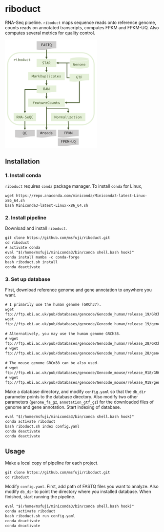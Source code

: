 # riboduct
RNA-Seq pipeline. `riboduct` maps sequence reads onto reference genome, counts
reads on annotated transcripts, computes FPKM and FPKM-UQ. Also computes
several metrics for quality control.

<img src="misc/riboduct_flowchart.png" width="300px">

## Installation
### 1. Install conda
`riboduct` requires `conda` package manager. To install `conda` for Linux,
```
wget https://repo.anaconda.com/miniconda/Miniconda3-latest-Linux-x86_64.sh
bash Miniconda3-latest-Linux-x86_64.sh
```

### 2. Install pipeline
Download and install `riboduct`.
```
git clone https://github.com/msfuji/riboduct.git
cd riboduct
# activate conda
eval "$(/home/msfuji/miniconda3/bin/conda shell.bash hook)"
conda install mamba -c conda-forge
bash riboduct.sh install
conda deactivate
```

### 3. Set up database
First, download reference genome and gene annotation to anywhere you want.
```
# I primarily use the human genome (GRCh37).
wget ftp://ftp.ebi.ac.uk/pub/databases/gencode/Gencode_human/release_19/GRCh37.p13.genome.fa.gz
wget ftp://ftp.ebi.ac.uk/pub/databases/gencode/Gencode_human/release_19/gencode.v19.annotation.gtf.gz

# Alternatively, you may use the human genome GRCh38.
# wget ftp://ftp.ebi.ac.uk/pub/databases/gencode/Gencode_human/release_28/GRCh38.p12.genome.fa.gz
# wget ftp://ftp.ebi.ac.uk/pub/databases/gencode/Gencode_human/release_28/gencode.v28.annotation.gtf.gz

# The mouse genome GRCm38 can be also used.
# wget ftp://ftp.ebi.ac.uk/pub/databases/gencode/Gencode_mouse/release_M18/GRCm38.p6.genome.fa.gz
# wget ftp://ftp.ebi.ac.uk/pub/databases/gencode/Gencode_mouse/release_M18/gencode.vM18.annotation.gtf.gz
```
Make a database directory, and modify `config.yaml` so that the `db_dir`
parameter points to the database directory. Also modify two other parameters
(`genome_fa_gz`, `annotation_gtf_gz`) for the downloaded files of genome and
gene annotation. Start indexing of database.
```
eval "$(/home/msfuji/miniconda3/bin/conda shell.bash hook)"
conda activate riboduct
bash riboduct.sh index config.yaml
conda deactivate
conda deactivate
```

## Usage
Make a local copy of pipeline for each project.
```
git clone https://github.com/msfuji/riboduct.git
cd riboduct
```
Modify `config.yaml`. First, add path of FASTQ files you want to analyze.
Also modify `db_dir` to point the directory where you installed database.
When finished, start running the pipeline.
```
eval "$(/home/msfuji/miniconda3/bin/conda shell.bash hook)"
conda activate riboduct
bash riboduct.sh run config.yaml
conda deactivate
conda deactivate 
```
